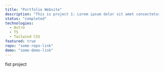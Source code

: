 ```yaml
---
title: "Portfolio Website"
description: "This is project 1: Lorem ipsum dolor sit amet consectetur adipisicing elit. Esse, consectetur. Expedita impedit atque facere necessitatibus assumenda adipisci eius, molestias numquam officia, vitae, nobis sint repudiandae explicabo blanditiis debitis facilis illo."
status: "completed"
technologies:
  - Astro
  - TS
  - Tailwind CSS
featured: true
repo: "some-repo-link"
demo: "some-demo-link"
---
```


fist project
